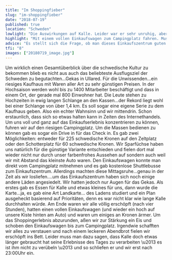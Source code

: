 ```yaml
---
title: "Im Shoppingfieber"
slug: "im-shoppingfieber"
date: "2018-07-19"
published: true
location: "Schweden"
lowlight: "Die Auswirkungen auf Kalle. Leider war er sehr unruhig, aber auch das hat er weggesteckt."
highlight: "Mit einem vollen Einkaufswagen zum Campingplatz fahren. Muss ich noch mehr sagen?!?"
advice: "Es stellt sich die Frage, ob man dieses Einkaufszentrum guten Gewissens empfehlen kann. Um einfach nur diesen Wahnsinn zu sehen und es selber zu erleben empfehlen wir es. Aus Vernunft würde ich sagen, fahrt einen ganz großen Bogen um dieses Ungetüm."
tfi: "8"
images: ["20180719_image.jpg"]
---
```


Um wirklich einen Gesamtüberblick über die schwedische Kultur zu bekommen blieb es nicht aus auch das beliebteste Ausflugsziel der Schweden zu begutachten...Gekas in Ullared. Für die Unwissenden...ein riesiges Kaufhaus mit Waren aller Art zu sehr günstigen Preisen. In der Hochsaison werden wohl bis zu 1400 Mitarbeiter beschäftigt und dass in einem Ort, der gerade mal 800 Einwohner hat. Die Leute stehen zu Hochzeiten in ewig langen Schlange an den Kassen...der Rekord liegt wohl bei einer Schlange von über 1,4 km. Es soll sogar eine eigene Serie zu dem Kaufhaus geben. Also ein echter Wahnsinn und wir mittendrin. Schon erstaunlich, dass sich so etwas halten kann in Zeiten des Internethandels. Um uns voll und ganz auf das Einkaufserlebnis konzentrieren zu können, fuhren wir auf den riesigen Campingplatz. Um die Massen bedienen zu können gab es sogar ein Drive in für das Check in. Es gab zwei Möglichkeiten: entweder für 225 schwedische Kronen auf den Zeltplatz oder den Schotterplatz für 60 schwedische Kronen. Wir Sparfüchse haben uns natürlich für die günstige Variante entschieden und fielen dort mal wieder nicht nur durch unser farbenfrohes Aussehen auf sondern auch weil wir mit Abstand das kleinste Auto waren. Den Einkaufswagen konnte man direkt vom Campingplatz mitnehmen und es gab kostenlose Shuttlebusse zum Einkaufszentrum. Allerdings machten diese Mittagsruhe...genau in der Zeit als wir losliefen....um das Einkaufszentrum haben sich noch einige andere Läden angesiedelt. Wir hatten jedoch nur Augen für das Gekas. Als erstes gab es Essen für Kalle und etwas kleines für uns, dann wurde die Karte...ja, es gab eine Art Landkarte... des Ladens studiert und ein Plan ausgeheckt basierend auf Prioritäten, denn es war nicht klar wie lange Kalle durchhalten würde. Am Ende waren wir alle völlig erschöpft (nach vier Stunden), hatten einen vollen Einkaufswagen (und wieder ein hoch auf unsere Kiste hinten am Auto) und waren um einiges an Kronen ärmer. Um das Shoppingerlebnis abzurunden, aßen wir zur Stärkung ein Eis und schoben den Einkaufswagen bis zum Campingplatz. Irgendwie schafften wir alles zu verstauen und nach einem leckeren Abendbrot fielen wir erschöpft ins Bett. Leider muss man dazu sagen, dass Kalle doch etwas länger gebraucht hat seine Erlebnisse des Tages zu verarbeiten \u2013 es ist ihm nicht zu verübeln \u2013 und so schliefen er und wir erst nach 23:00Uhr ein.